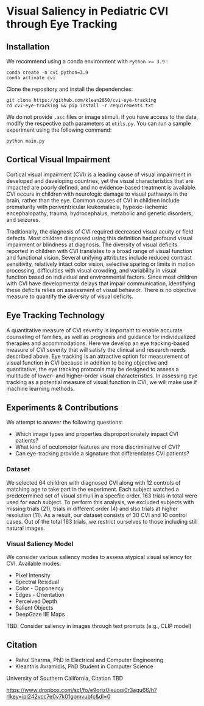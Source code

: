 # Visual Saliency in Pediatric CVI through Eye Tracking

## Installation

We recommend using a conda environment with ``Python >= 3.9`` :
```
conda create -n cvi python=3.9
conda activate cvi
```
Clone the repository and install the dependencies:
```
git clone https://github.com/klean2050/cvi-eye-tracking
cd cvi-eye-tracking && pip install -r requirements.txt
```

We do not provide `.asc` files or image stimuli. If you have access to the data, modify the respective path parameters at `utils.py`. You can run a sample experiment using the following command:

```
python main.py
```

## Cortical Visual Impairment

Cortical visual impairment (CVI) is a leading cause of visual impairment in developed and developing countries, yet the visual characteristics that are impacted are poorly defined, and no evidence-based treatment is available. CVI occurs in children with neurologic damage to visual pathways in the brain, rather than the eye. Common causes of CVI in children include prematurity with periventricular leukomalacia, hypoxic-ischemic encephalopathy, trauma, hydrocephalus, metabolic and genetic disorders, and seizures.
 
Traditionally, the diagnosis of CVI required decreased visual acuity or field defects. Most children diagnosed using this definition had profound visual impairment or blindness at diagnosis. The diversity of visual deficits reported in children with CVI translates to a broad range of visual function and functional vision. Several unifying attributes include reduced contrast sensitivity, relatively intact color vision, selective sparing or limits in motion processing, difficulties with visual crowding, and variability in visual function based on individual and environmental factors. Since most children with CVI have developmental delays that impair communication, identifying these deficits relies on assessment of visual behavior. There is no objective measure to quantify the diversity of visual deficits.


## Eye Tracking Technology

A quantitative measure of CVI severity is important to enable accurate counseling of families, as well as prognosis and guidance for individualized therapies and accommodations. Here we develop an eye tracking-based measure of CVI severity that will satisfy the clinical and research needs described above. Eye tracking is an attractive option for measurement of visual function in CVI because in addition to being objective and quantitative, the eye tracking protocols may be designed to assess a multitude of lower- and higher-order visual characteristics. In assessing eye tracking as a potential measure of visual function in CVI, we will make use if machine learning methods.


## Experiments & Contributions

We attempt to answer the following questions:

* Which image types and properties disproportionately impact CVI patients?
* What kind of oculomotor features are more discriminative of CVI?
* Can eye-tracking provide a signature that differentiates CVI patients?

### Dataset

We selected 64 children with diagnosed CVI along with 12 controls of matching age to take part in the experiment. Each subject watched a predetermined set of visual stimuli in a specfiic order. 163 trials in total were used for each subject. To perform this analysis, we excluded subjects with missing trials (21), trials in different order (4) and slso trials at higher resolution (11). As a result, our dataset consists of 30 CVI and 10 control cases. Out of the total 163 trials, we restrict ourselves to those including still natural images.

### Visual Saliency Model

We consider various saliency modes to assess atypical visual saliency for CVI. Available modes:

* Pixel Intensity
* Spectral Residual
* Color - Opponency
* Edges - Orientation
* Perceived Depth
* Salient Objects
* DeepGaze IIE Maps

TBD: Consider saliency in images through text prompts (e.g., CLIP model)

## Citation

* Rahul Sharma, PhD in Electrical and Computer Engineering
* Kleanthis Avramidis, PhD Student in Computer Science

University of Southern California, Citation TBD

https://www.dropbox.com/scl/fo/e9oriz0ixuoqi0r3agu66/h?rlkey=ipl242vcc7e0v7k01gomvubfc&dl=0